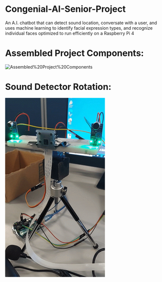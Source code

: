 # Congenial-AI-Senior-Project
An A.I. chatbot that can detect sound location, conversate with a user, and uses machine learning to identify facial expression types, and recognize individual faces optimized to run efficiently on a Raspberry Pi 4

# Assembled Project Components:
![Assembled%20Project%20Components](https://github.com/jwrhone/Congenial-AI-Senior-Project/blob/main/media/Assembled%20Project%20Components.jpg)

# Sound Detector Rotation:
![](media/1.gif)
